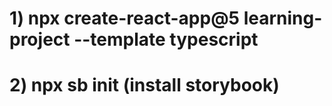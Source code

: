 # 1) npx create-react-app@5 learning-project --template typescript
# 2) npx sb init (install storybook)
